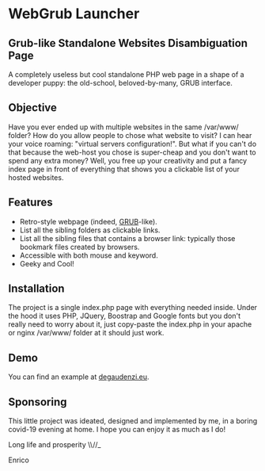 # WebGrub Launcher

Grub-like Standalone Websites Disambiguation Page
-
A completely useless but cool standalone PHP web page in a shape of a developer puppy: the old-school, beloved-by-many, GRUB interface. 

Objective
-
Have you ever ended up with multiple websites in the same /var/www/ folder? How do you allow people to chose what website to visit? I can hear your voice roaming: "virtual servers configuration!". But what if you can't do that because the web-host you chose is super-cheap and you don't want to spend any extra money? Well, you free up your creativity and put a fancy index page in front of everything that shows you a clickable list of your hosted websites.

Features
-
- Retro-style webpage (indeed, [GRUB](https://en.wikipedia.org/wiki/GNU_GRUB)-like).
- List all the sibling folders as clickable links.
- List all the sibling files that contains a browser link: typically those bookmark files created by browsers.
- Accessible with both mouse and keyword.
- Geeky and Cool!

Installation
-
The project is a single index.php page with everything needed inside. Under the hood it uses PHP, JQuery, Boostrap and Google fonts but you don't really need to worry about it, just copy-paste the index.php in your apache or nginx /var/www/ folder at it should just work.

Demo
-
You can find an example at [degaudenzi.eu](https://www.degaudenzi.eu).

Sponsoring
-
This little project was ideated, designed and implemented by me, in a boring covid-19 evening at home. I hope you can enjoy it as much as I do!

Long life and prosperity \\\\//_ 

Enrico
